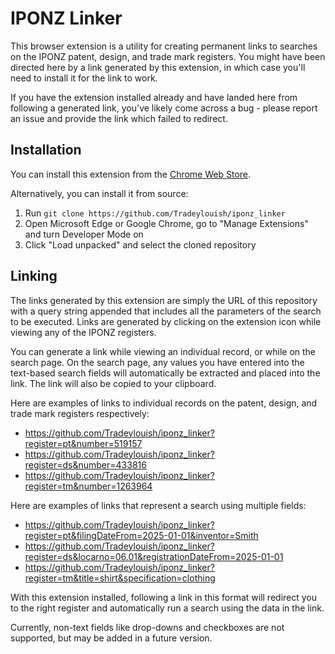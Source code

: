 # IPONZ Linker
This browser extension is a utility for creating permanent links to searches on the IPONZ patent, design, and trade mark registers. You might have been directed here by a link generated by this extension, in which case you'll need to install it for the link to work.

If you have the extension installed already and have landed here from following a generated link, you've likely come across a bug - please report an issue and provide the link which failed to redirect.

## Installation
You can install this extension from the [Chrome Web Store](https://chromewebstore.google.com/detail/iponz-linker/ekoaiaoikoakfaddefogbojeokkehngk).

Alternatively, you can install it from source:
1. Run ```git clone https://github.com/Tradeylouish/iponz_linker```
2. Open Microsoft Edge or Google Chrome, go to "Manage Extensions" and turn Developer Mode on
3. Click "Load unpacked" and select the cloned repository

## Linking
The links generated by this extension are simply the URL of this repository with a query string appended that includes all the parameters of the search to be executed. Links are generated by clicking on the extension icon while viewing any of the IPONZ registers.

You can generate a link while viewing an individual record, or while on the search page. On the search page, any values you have entered into the text-based search fields will automatically be extracted and placed into the link. The link will also be copied to your clipboard.

Here are examples of links to individual records on the patent, design, and trade mark registers respectively:
* https://github.com/Tradeylouish/iponz_linker?register=pt&number=519157
* https://github.com/Tradeylouish/iponz_linker?register=ds&number=433816
* https://github.com/Tradeylouish/iponz_linker?register=tm&number=1263964

Here are examples of links that represent a search using multiple fields:
* https://github.com/Tradeylouish/iponz_linker?register=pt&filingDateFrom=2025-01-01&inventor=Smith
* https://github.com/Tradeylouish/iponz_linker?register=ds&locarno=06.01&registrationDateFrom=2025-01-01
* https://github.com/Tradeylouish/iponz_linker?register=tm&title=shirt&specification=clothing

With this extension installed, following a link in this format will redirect you to the right register and automatically run a search using the data in the link. 

Currently, non-text fields like drop-downs and checkboxes are not supported, but may be added in a future version.

